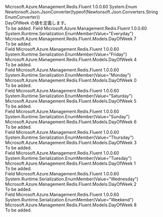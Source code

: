 <Type Name="DayOfWeek" FullName="Microsoft.Azure.Management.Redis.Fluent.Models.DayOfWeek">
  <TypeSignature Language="C#" Value="public enum DayOfWeek" />
  <TypeSignature Language="ILAsm" Value=".class public auto ansi sealed DayOfWeek extends System.Enum" />
  <TypeSignature Language="DocId" Value="T:Microsoft.Azure.Management.Redis.Fluent.Models.DayOfWeek" />
  <TypeSignature Language="VB.NET" Value="Public Enum DayOfWeek" />
  <TypeSignature Language="F#" Value="type DayOfWeek = " />
  <AssemblyInfo>
    <AssemblyName>Microsoft.Azure.Management.Redis.Fluent</AssemblyName>
    <AssemblyVersion>1.0.0.60</AssemblyVersion>
  </AssemblyInfo>
  <Base>
    <BaseTypeName>System.Enum</BaseTypeName>
  </Base>
  <Attributes>
    <Attribute>
      <AttributeName>Newtonsoft.Json.JsonConverter(typeof(Newtonsoft.Json.Converters.StringEnumConverter))</AttributeName>
    </Attribute>
  </Attributes>
  <Docs>
    <summary>
            DayOfWeek の値を定義します。
            </summary>
    <remarks>To be added.</remarks>
  </Docs>
  <Members>
    <Member MemberName="Everyday">
      <MemberSignature Language="C#" Value="Everyday" />
      <MemberSignature Language="ILAsm" Value=".field public static literal valuetype Microsoft.Azure.Management.Redis.Fluent.Models.DayOfWeek Everyday = int32(7)" />
      <MemberSignature Language="DocId" Value="F:Microsoft.Azure.Management.Redis.Fluent.Models.DayOfWeek.Everyday" />
      <MemberSignature Language="VB.NET" Value="Everyday" />
      <MemberSignature Language="F#" Value="Everyday = 7" Usage="Microsoft.Azure.Management.Redis.Fluent.Models.DayOfWeek.Everyday" />
      <MemberType>Field</MemberType>
      <AssemblyInfo>
        <AssemblyName>Microsoft.Azure.Management.Redis.Fluent</AssemblyName>
        <AssemblyVersion>1.0.0.60</AssemblyVersion>
      </AssemblyInfo>
      <Attributes>
        <Attribute>
          <AttributeName>System.Runtime.Serialization.EnumMember(Value="Everyday")</AttributeName>
        </Attribute>
      </Attributes>
      <ReturnValue>
        <ReturnType>Microsoft.Azure.Management.Redis.Fluent.Models.DayOfWeek</ReturnType>
      </ReturnValue>
      <MemberValue>7</MemberValue>
      <Docs>
        <summary>To be added.</summary>
      </Docs>
    </Member>
    <Member MemberName="Friday">
      <MemberSignature Language="C#" Value="Friday" />
      <MemberSignature Language="ILAsm" Value=".field public static literal valuetype Microsoft.Azure.Management.Redis.Fluent.Models.DayOfWeek Friday = int32(4)" />
      <MemberSignature Language="DocId" Value="F:Microsoft.Azure.Management.Redis.Fluent.Models.DayOfWeek.Friday" />
      <MemberSignature Language="VB.NET" Value="Friday" />
      <MemberSignature Language="F#" Value="Friday = 4" Usage="Microsoft.Azure.Management.Redis.Fluent.Models.DayOfWeek.Friday" />
      <MemberType>Field</MemberType>
      <AssemblyInfo>
        <AssemblyName>Microsoft.Azure.Management.Redis.Fluent</AssemblyName>
        <AssemblyVersion>1.0.0.60</AssemblyVersion>
      </AssemblyInfo>
      <Attributes>
        <Attribute>
          <AttributeName>System.Runtime.Serialization.EnumMember(Value="Friday")</AttributeName>
        </Attribute>
      </Attributes>
      <ReturnValue>
        <ReturnType>Microsoft.Azure.Management.Redis.Fluent.Models.DayOfWeek</ReturnType>
      </ReturnValue>
      <MemberValue>4</MemberValue>
      <Docs>
        <summary>To be added.</summary>
      </Docs>
    </Member>
    <Member MemberName="Monday">
      <MemberSignature Language="C#" Value="Monday" />
      <MemberSignature Language="ILAsm" Value=".field public static literal valuetype Microsoft.Azure.Management.Redis.Fluent.Models.DayOfWeek Monday = int32(0)" />
      <MemberSignature Language="DocId" Value="F:Microsoft.Azure.Management.Redis.Fluent.Models.DayOfWeek.Monday" />
      <MemberSignature Language="VB.NET" Value="Monday" />
      <MemberSignature Language="F#" Value="Monday = 0" Usage="Microsoft.Azure.Management.Redis.Fluent.Models.DayOfWeek.Monday" />
      <MemberType>Field</MemberType>
      <AssemblyInfo>
        <AssemblyName>Microsoft.Azure.Management.Redis.Fluent</AssemblyName>
        <AssemblyVersion>1.0.0.60</AssemblyVersion>
      </AssemblyInfo>
      <Attributes>
        <Attribute>
          <AttributeName>System.Runtime.Serialization.EnumMember(Value="Monday")</AttributeName>
        </Attribute>
      </Attributes>
      <ReturnValue>
        <ReturnType>Microsoft.Azure.Management.Redis.Fluent.Models.DayOfWeek</ReturnType>
      </ReturnValue>
      <MemberValue>0</MemberValue>
      <Docs>
        <summary>To be added.</summary>
      </Docs>
    </Member>
    <Member MemberName="Saturday">
      <MemberSignature Language="C#" Value="Saturday" />
      <MemberSignature Language="ILAsm" Value=".field public static literal valuetype Microsoft.Azure.Management.Redis.Fluent.Models.DayOfWeek Saturday = int32(5)" />
      <MemberSignature Language="DocId" Value="F:Microsoft.Azure.Management.Redis.Fluent.Models.DayOfWeek.Saturday" />
      <MemberSignature Language="VB.NET" Value="Saturday" />
      <MemberSignature Language="F#" Value="Saturday = 5" Usage="Microsoft.Azure.Management.Redis.Fluent.Models.DayOfWeek.Saturday" />
      <MemberType>Field</MemberType>
      <AssemblyInfo>
        <AssemblyName>Microsoft.Azure.Management.Redis.Fluent</AssemblyName>
        <AssemblyVersion>1.0.0.60</AssemblyVersion>
      </AssemblyInfo>
      <Attributes>
        <Attribute>
          <AttributeName>System.Runtime.Serialization.EnumMember(Value="Saturday")</AttributeName>
        </Attribute>
      </Attributes>
      <ReturnValue>
        <ReturnType>Microsoft.Azure.Management.Redis.Fluent.Models.DayOfWeek</ReturnType>
      </ReturnValue>
      <MemberValue>5</MemberValue>
      <Docs>
        <summary>To be added.</summary>
      </Docs>
    </Member>
    <Member MemberName="Sunday">
      <MemberSignature Language="C#" Value="Sunday" />
      <MemberSignature Language="ILAsm" Value=".field public static literal valuetype Microsoft.Azure.Management.Redis.Fluent.Models.DayOfWeek Sunday = int32(6)" />
      <MemberSignature Language="DocId" Value="F:Microsoft.Azure.Management.Redis.Fluent.Models.DayOfWeek.Sunday" />
      <MemberSignature Language="VB.NET" Value="Sunday" />
      <MemberSignature Language="F#" Value="Sunday = 6" Usage="Microsoft.Azure.Management.Redis.Fluent.Models.DayOfWeek.Sunday" />
      <MemberType>Field</MemberType>
      <AssemblyInfo>
        <AssemblyName>Microsoft.Azure.Management.Redis.Fluent</AssemblyName>
        <AssemblyVersion>1.0.0.60</AssemblyVersion>
      </AssemblyInfo>
      <Attributes>
        <Attribute>
          <AttributeName>System.Runtime.Serialization.EnumMember(Value="Sunday")</AttributeName>
        </Attribute>
      </Attributes>
      <ReturnValue>
        <ReturnType>Microsoft.Azure.Management.Redis.Fluent.Models.DayOfWeek</ReturnType>
      </ReturnValue>
      <MemberValue>6</MemberValue>
      <Docs>
        <summary>To be added.</summary>
      </Docs>
    </Member>
    <Member MemberName="Thursday">
      <MemberSignature Language="C#" Value="Thursday" />
      <MemberSignature Language="ILAsm" Value=".field public static literal valuetype Microsoft.Azure.Management.Redis.Fluent.Models.DayOfWeek Thursday = int32(3)" />
      <MemberSignature Language="DocId" Value="F:Microsoft.Azure.Management.Redis.Fluent.Models.DayOfWeek.Thursday" />
      <MemberSignature Language="VB.NET" Value="Thursday" />
      <MemberSignature Language="F#" Value="Thursday = 3" Usage="Microsoft.Azure.Management.Redis.Fluent.Models.DayOfWeek.Thursday" />
      <MemberType>Field</MemberType>
      <AssemblyInfo>
        <AssemblyName>Microsoft.Azure.Management.Redis.Fluent</AssemblyName>
        <AssemblyVersion>1.0.0.60</AssemblyVersion>
      </AssemblyInfo>
      <Attributes>
        <Attribute>
          <AttributeName>System.Runtime.Serialization.EnumMember(Value="Thursday")</AttributeName>
        </Attribute>
      </Attributes>
      <ReturnValue>
        <ReturnType>Microsoft.Azure.Management.Redis.Fluent.Models.DayOfWeek</ReturnType>
      </ReturnValue>
      <MemberValue>3</MemberValue>
      <Docs>
        <summary>To be added.</summary>
      </Docs>
    </Member>
    <Member MemberName="Tuesday">
      <MemberSignature Language="C#" Value="Tuesday" />
      <MemberSignature Language="ILAsm" Value=".field public static literal valuetype Microsoft.Azure.Management.Redis.Fluent.Models.DayOfWeek Tuesday = int32(1)" />
      <MemberSignature Language="DocId" Value="F:Microsoft.Azure.Management.Redis.Fluent.Models.DayOfWeek.Tuesday" />
      <MemberSignature Language="VB.NET" Value="Tuesday" />
      <MemberSignature Language="F#" Value="Tuesday = 1" Usage="Microsoft.Azure.Management.Redis.Fluent.Models.DayOfWeek.Tuesday" />
      <MemberType>Field</MemberType>
      <AssemblyInfo>
        <AssemblyName>Microsoft.Azure.Management.Redis.Fluent</AssemblyName>
        <AssemblyVersion>1.0.0.60</AssemblyVersion>
      </AssemblyInfo>
      <Attributes>
        <Attribute>
          <AttributeName>System.Runtime.Serialization.EnumMember(Value="Tuesday")</AttributeName>
        </Attribute>
      </Attributes>
      <ReturnValue>
        <ReturnType>Microsoft.Azure.Management.Redis.Fluent.Models.DayOfWeek</ReturnType>
      </ReturnValue>
      <MemberValue>1</MemberValue>
      <Docs>
        <summary>To be added.</summary>
      </Docs>
    </Member>
    <Member MemberName="Wednesday">
      <MemberSignature Language="C#" Value="Wednesday" />
      <MemberSignature Language="ILAsm" Value=".field public static literal valuetype Microsoft.Azure.Management.Redis.Fluent.Models.DayOfWeek Wednesday = int32(2)" />
      <MemberSignature Language="DocId" Value="F:Microsoft.Azure.Management.Redis.Fluent.Models.DayOfWeek.Wednesday" />
      <MemberSignature Language="VB.NET" Value="Wednesday" />
      <MemberSignature Language="F#" Value="Wednesday = 2" Usage="Microsoft.Azure.Management.Redis.Fluent.Models.DayOfWeek.Wednesday" />
      <MemberType>Field</MemberType>
      <AssemblyInfo>
        <AssemblyName>Microsoft.Azure.Management.Redis.Fluent</AssemblyName>
        <AssemblyVersion>1.0.0.60</AssemblyVersion>
      </AssemblyInfo>
      <Attributes>
        <Attribute>
          <AttributeName>System.Runtime.Serialization.EnumMember(Value="Wednesday")</AttributeName>
        </Attribute>
      </Attributes>
      <ReturnValue>
        <ReturnType>Microsoft.Azure.Management.Redis.Fluent.Models.DayOfWeek</ReturnType>
      </ReturnValue>
      <MemberValue>2</MemberValue>
      <Docs>
        <summary>To be added.</summary>
      </Docs>
    </Member>
    <Member MemberName="Weekend">
      <MemberSignature Language="C#" Value="Weekend" />
      <MemberSignature Language="ILAsm" Value=".field public static literal valuetype Microsoft.Azure.Management.Redis.Fluent.Models.DayOfWeek Weekend = int32(8)" />
      <MemberSignature Language="DocId" Value="F:Microsoft.Azure.Management.Redis.Fluent.Models.DayOfWeek.Weekend" />
      <MemberSignature Language="VB.NET" Value="Weekend" />
      <MemberSignature Language="F#" Value="Weekend = 8" Usage="Microsoft.Azure.Management.Redis.Fluent.Models.DayOfWeek.Weekend" />
      <MemberType>Field</MemberType>
      <AssemblyInfo>
        <AssemblyName>Microsoft.Azure.Management.Redis.Fluent</AssemblyName>
        <AssemblyVersion>1.0.0.60</AssemblyVersion>
      </AssemblyInfo>
      <Attributes>
        <Attribute>
          <AttributeName>System.Runtime.Serialization.EnumMember(Value="Weekend")</AttributeName>
        </Attribute>
      </Attributes>
      <ReturnValue>
        <ReturnType>Microsoft.Azure.Management.Redis.Fluent.Models.DayOfWeek</ReturnType>
      </ReturnValue>
      <MemberValue>8</MemberValue>
      <Docs>
        <summary>To be added.</summary>
      </Docs>
    </Member>
  </Members>
</Type>